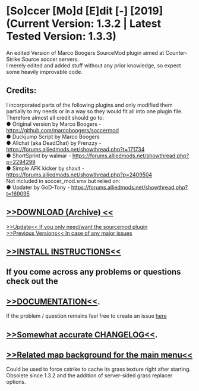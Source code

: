 # [So]ccer [Mo]d [E]dit [-] [2019] (Current Version: 1.3.2 | Latest Tested Version: 1.3.3)  

An edited Version of Marco Boogers SourceMod plugin aimed at Counter-Strike:Source soccer servers.  
I merely edited and added stuff without any prior knowledge, so expect some heavily improvable code.  
  
  
## Credits:
I incorporated parts of the following plugins and only modified them partially to my needs or in a way so they would fit all into one plugin file. Therefore almost all credit should go to:  
  ● Original version by Marco Boogers - https://github.com/marcoboogers/soccermod  
  ● Duckjump Script by Marco Boogers  
  ● Allchat (aka DeadChat) by Frenzzy - https://forums.alliedmods.net/showthread.php?t=171734  
  ● ShortSprint by walmar - https://forums.alliedmods.net/showthread.php?p=2294299  
  ● Simple AFK kicker by shavit - https://forums.alliedmods.net/showthread.php?p=2409504  
  Not included in soccer_mod.smx but relied on:  
  ● Updater by GoD-Tony - https://forums.alliedmods.net/showthread.php?t=169095  
  
  
## [>>DOWNLOAD (Archive) <<](https://github.com/MK99MA/SoMoE-19/releases/tag/1.2.7)  
[>>Update<< If you only need/want the sourcemod plugin](https://github.com/MK99MA/soccermod-2019edit/raw/master/addons/sourcemod/plugins/soccer_mod.smx)  
[>>Previous Versions<< In case of any major issues](https://github.com/MK99MA/soccermod-2019edit/blob/master/addons/sourcemod/plugins/old/)  

## [>>INSTALL INSTRUCTIONS<<](https://somoe-19.readthedocs.io/en/latest/install.html)  
  
## If you come across any problems or questions check out the  

## [>>DOCUMENTATION<<](https://somoe-19.readthedocs.io/en/latest/index.html).

If the problem / question remains feel free to create an issue [here](https://github.com/MK99MA/soccermod-2019edit/issues)  

## [>>Somewhat accurate CHANGELOG<<](https://somoe-19.readthedocs.io/en/latest/changelogs/changes.html).

## [>>Related map background for the main menu<<](https://github.com/MK99MA/SoMoE-19/raw/master/MainMenuBackground.zip)  

Could be used to force cstrike to cache its grass texture right after starting. Obsolete since 1.3.2 and the addition of server-sided grass replacer options.

